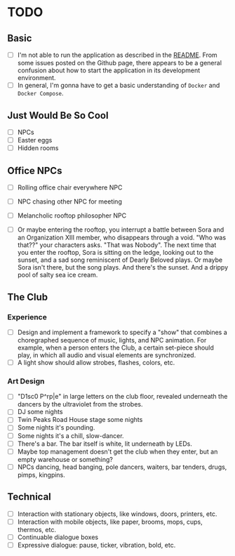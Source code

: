 # TODO

## Basic

- [ ] I'm not able to run the application as described in the [README](README.md). From some issues posted on the Github page, there appears to be a general confusion about how to start the application in its development environment.
- [ ] In general, I'm gonna have to get a basic understanding of `Docker` and `Docker Compose`.

## Just Would Be So Cool

- [ ] NPCs
- [ ] Easter eggs
- [ ] Hidden rooms

## Office NPCs

- [ ] Rolling office chair everywhere NPC
- [ ] NPC chasing other NPC for meeting
- [ ] Melancholic rooftop philosopher NPC
- [ ] Or maybe entering the rooftop, you interrupt a battle between Sora and an Organization XIII member, who disappears through a void. "Who was that??" your characters asks. "That was Nobody". The next time that you enter the rooftop, Sora is sitting on the ledge, looking out to the sunset, and a sad song reminiscent of Dearly Beloved plays. Or maybe Sora isn't there, but the song plays. And there's the sunset. And a drippy pool of salty sea ice cream.


## The Club

### Experience

- [ ] Design and implement a framework to specify a "show" that combines a choregraphed sequence of music, lights, and NPC animation. For example, when a person enters the Club, a certain set-piece should play, in which all audio and visual elements are synchronized.
- [ ] A light show should allow strobes, flashes, colors, etc.

### Art Design

- [ ] "D1sc0 P^rp|e" in large letters on the club floor, revealed underneath the dancers by the ultraviolet from the strobes.
- [ ] DJ some nights
- [ ] Twin Peaks Road House stage some nights
- [ ] Some nights it's pounding.
- [ ] Some nights it's a chill, slow-dancer.
- [ ] There's a bar. The bar itself is white, lit underneath by LEDs.
- [ ] Maybe top management doesn't get the club when they enter, but an empty warehouse or something?
- [ ] NPCs dancing, head banging, pole dancers, waiters, bar tenders, drugs, pimps, kingpins.

## Technical

- [ ] Interaction with stationary objects, like windows, doors, printers, etc.
- [ ] Interaction with mobile objects, like paper, brooms, mops, cups, thermos, etc.
- [ ] Continuable dialogue boxes
- [ ] Expressive dialogue: pause, ticker, vibration, bold, etc.
